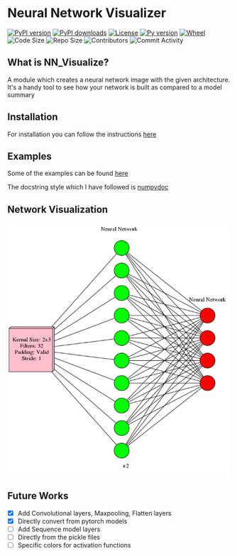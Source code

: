 # Neural Network Visualizer

[![PyPI version](https://img.shields.io/pypi/v/neuralnet-visualize?logo=pypi&logoColor=yellow&style=plastic)](https://pypi.org/project/neuralnet-visualize/)
[![PyPI downloads](https://img.shields.io/pypi/dm/neuralnet-visualize?style=plastic)](https://pypistats.org/packages/neuralnet-visualize)
[![License](https://img.shields.io/badge/License-Apache%202.0-brightgreen.svg)](https://opensource.org/licenses/Apache-2.0)
[![Py version](https://img.shields.io/pypi/pyversions/neuralnet-visualize?logo=python&logoColor=yellow?style=plastic)](https://pypi.org/project/neuralnet-visualize/)
[![Wheel](https://img.shields.io/pypi/wheel/neuralnet-visualize)](https://pypi.org/project/neuralnet-visualize/)
![Code Size](https://img.shields.io/github/languages/code-size/AnuragAnalog/nn_visualize?logo=github)
![Repo Size](https://img.shields.io/github/repo-size/AnuragAnalog/nn_visualize?logo=github&style=plastic)
![Contributors](https://img.shields.io/github/contributors/AnuragAnalog/nn_visualize?style=plastic)
![Commit Activity](https://img.shields.io/github/commit-activity/w/AnuragAnalog/nn_visualize?style=plastic)

## What is NN_Visualize?

A module which creates a neural network image with the given architecture. It's a handy tool to see how your network is built as compared to a model summary

## Installation

For installation you can follow the instructions [here](./INSTALLATION.md)

## Examples
Some of the examples can be found [here](./examples)

The docstring style which I have followed is [numpydoc](https://numpydoc.readthedocs.io/en/latest/)

## Network Visualization
![A demo](./neuralnet.png)

## Future Works

- [x] Add Convolutional layers, Maxpooling, Flatten layers
- [x] Directly convert from pytorch models
- [ ] Add Sequence model layers
- [ ] Directly from the pickle files
- [ ] Specific colors for activation functions
